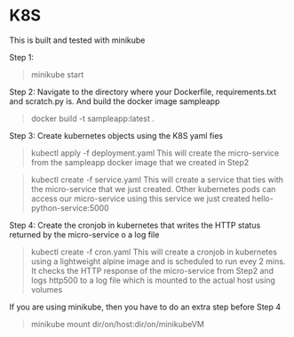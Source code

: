 # K8S

This is built and tested with minikube

Step 1:
> minikube start

Step 2: 
Navigate to the directory where your Dockerfile, requirements.txt and scratch.py is. And build the docker image sampleapp
> docker build -t sampleapp:latest . 

Step 3:
Create kubernetes objects using the K8S yaml fies
> kubectl apply -f deployment.yaml
This will create the micro-service from the sampleapp docker image that we created in Step2

> kubectl create -f service.yaml
This will create a service that ties with the micro-service that we just created. Other kubernetes pods can access our micro-service using this service we just created hello-python-service:5000

Step 4:
Create the cronjob in kubernetes that writes the HTTP status returned by the micro-service o a log file
>kubectl create -f cron.yaml
This will create a cronjob in kubernetes using a lightweight alpine image and is scheduled to run evey 2 mins. It checks the HTTP response of the micro-service from Step2 and logs http500 to a log file which is mounted to the actual host using volumes

If you are using minikube, then you have to do an extra step before Step 4
>minikube mount dir/on/host:dir/on/minikubeVM




